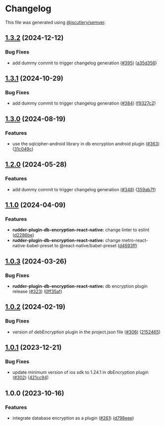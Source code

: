 # Changelog

This file was generated using [@jscutlery/semver](https://github.com/jscutlery/semver).

## [1.3.2](https://github.com/rudderlabs/rudder-sdk-react-native/compare/rudder-plugin-db-encryption-react-native@1.3.1...rudder-plugin-db-encryption-react-native@1.3.2) (2024-12-12)


### Bug Fixes

* add dummy commit to trigger changelog generation ([#395](https://github.com/rudderlabs/rudder-sdk-react-native/issues/395)) ([a35d356](https://github.com/rudderlabs/rudder-sdk-react-native/commit/a35d356fad78ef229fb12005882eb8e1c3175812))

## [1.3.1](https://github.com/rudderlabs/rudder-sdk-react-native/compare/rudder-plugin-db-encryption-react-native@1.3.0...rudder-plugin-db-encryption-react-native@1.3.1) (2024-10-29)


### Bug Fixes

* add dummy commit to trigger changelog generation ([#384](https://github.com/rudderlabs/rudder-sdk-react-native/issues/384)) ([f9327c2](https://github.com/rudderlabs/rudder-sdk-react-native/commit/f9327c2e4f7fe23729a2cb0c3c67097c16ff8d73))

## [1.3.0](https://github.com/rudderlabs/rudder-sdk-react-native/compare/rudder-plugin-db-encryption-react-native@1.2.0...rudder-plugin-db-encryption-react-native@1.3.0) (2024-08-19)


### Features

* use the sqlcipher-android library in db encryption android plugin ([#363](https://github.com/rudderlabs/rudder-sdk-react-native/issues/363)) ([31c049c](https://github.com/rudderlabs/rudder-sdk-react-native/commit/31c049cfa1e1bb77884600d0248c58b00d78fbed))

## [1.2.0](https://github.com/rudderlabs/rudder-sdk-react-native/compare/rudder-plugin-db-encryption-react-native@1.1.0...rudder-plugin-db-encryption-react-native@1.2.0) (2024-05-28)


### Features

* add dummy commit to trigger changelog generation ([#348](https://github.com/rudderlabs/rudder-sdk-react-native/issues/348)) ([359ab7f](https://github.com/rudderlabs/rudder-sdk-react-native/commit/359ab7fedf7d84ba0ba41e91080048813ea02f9a))

## [1.1.0](https://github.com/rudderlabs/rudder-sdk-react-native/compare/rudder-plugin-db-encryption-react-native@1.0.3...rudder-plugin-db-encryption-react-native@1.1.0) (2024-04-09)


### Features

* **rudder-plugin-db-encryption-react-native:** change linter to eslint ([d2286be](https://github.com/rudderlabs/rudder-sdk-react-native/commit/d2286bea40012a626a739b83fa116f13a0a3d507))
* **rudder-plugin-db-encryption-react-native:** change metro-react-native-babel-preset to @react-native/babel-preset ([d4693ff](https://github.com/rudderlabs/rudder-sdk-react-native/commit/d4693ff39cd167c927eb54faf740234a0acfdc74))

## [1.0.3](https://github.com/rudderlabs/rudder-sdk-react-native/compare/rudder-plugin-db-encryption-react-native@1.0.2...rudder-plugin-db-encryption-react-native@1.0.3) (2024-03-26)


### Bug Fixes

* **rudder-plugin-db-encryption-react-native:** db encryption plugin release ([#323](https://github.com/rudderlabs/rudder-sdk-react-native/issues/323)) ([0ff35af](https://github.com/rudderlabs/rudder-sdk-react-native/commit/0ff35af18acd25d4de219ca8ef56453e29ecf7d6))

## [1.0.2](https://github.com/rudderlabs/rudder-sdk-react-native/compare/rudder-plugin-db-encryption-react-native@1.0.1...rudder-plugin-db-encryption-react-native@1.0.2) (2024-02-19)


### Bug Fixes

* version of debEncryption plugin in the project.json file ([#306](https://github.com/rudderlabs/rudder-sdk-react-native/issues/306)) ([2152465](https://github.com/rudderlabs/rudder-sdk-react-native/commit/2152465a898af102821dee4cf71c09021b646d85))

## [1.0.1](https://github.com/rudderlabs/rudder-sdk-react-native/compare/rudder-plugin-db-encryption-react-native@1.0.0...rudder-plugin-db-encryption-react-native@1.0.1) (2023-12-21)


### Bug Fixes

* update minimum version of ios sdk to 1.24.1 in dbEncryption plugin ([#302](https://github.com/rudderlabs/rudder-sdk-react-native/issues/302)) ([421cc94](https://github.com/rudderlabs/rudder-sdk-react-native/commit/421cc9416c87539e69b79c205aadd64dce0db02d))

## 1.0.0 (2023-10-16)


### Features

* integrate database encryption as a plugin ([#261](https://github.com/rudderlabs/rudder-sdk-react-native/issues/261)) ([d798eee](https://github.com/rudderlabs/rudder-sdk-react-native/commit/d798eeeb2ae9dd1ed750e96fe19d8ba80051b34e))
